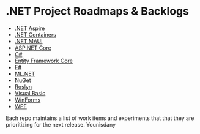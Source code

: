 # .NET Project Roadmaps & Backlogs

- [.NET Aspire](https://github.com/dotnet/aspire/milestones)
- [.NET Containers](https://aka.ms/netcontainers-roadmap)
- [.NET MAUI](https://github.com/dotnet/maui/wiki/Roadmap)
- [ASP.NET Core](https://aka.ms/aspnet/roadmap)
- [C#](https://github.com/dotnet/roslyn/blob/main/docs/Language%20Feature%20Status.md#working-set)
- [Entity Framework Core](https://learn.microsoft.com/ef/core/what-is-new/#ef-core-100)
- [F#](https://github.com/orgs/dotnet/projects/126/views/40?query=is%3Aopen+sort%3Aupdated-desc)
- [ML.NET](https://github.com/dotnet/machinelearning/blob/main/ROADMAP.md)
- [NuGet](https://github.com/NuGet/Home/issues/13143)
- [Roslyn](https://github.com/dotnet/roslyn/blob/main/docs/Language%20Feature%20Status.md)
- [Visual Basic](https://github.com/dotnet/vblang)
- [WinForms](https://github.com/dotnet/winforms/blob/main/docs/roadmap.md)
- [WPF](https://github.com/dotnet/wpf/blob/main/roadmap.md)

Each repo maintains a list of work items and experiments that that they are prioritizing for the next release.
Younisdany
